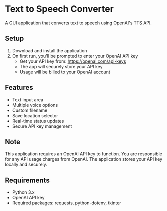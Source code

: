 # Text to Speech Converter

A GUI application that converts text to speech using OpenAI's TTS API.

## Setup

1. Download and install the application
2. On first run, you'll be prompted to enter your OpenAI API key
   - Get your API key from: https://openai.com/api-keys
   - The app will securely store your API key
   - Usage will be billed to your OpenAI account

## Features
- Text input area
- Multiple voice options
- Custom filename
- Save location selector
- Real-time status updates
- Secure API key management

## Note
This application requires an OpenAI API key to function. You are responsible for any API usage charges from OpenAI. The application stores your API key locally and securely.

## Requirements
- Python 3.x
- OpenAI API key
- Required packages: requests, python-dotenv, tkinter
